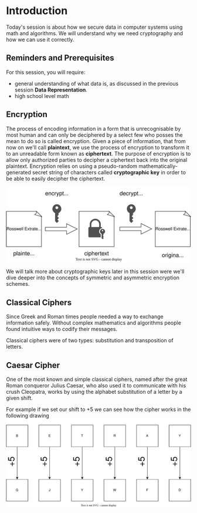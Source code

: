 
# Introduction

Today's session is about how we secure data in computer systems using math and algorithms.
We will understand why we need cryptography and how we can use it correctly.

## Reminders and Prerequisites

For this session, you will require:

- general understanding of what data is, as discussed in the previous session **Data Representation**.
- high school level math

## Encryption

The process of encoding information in a form that is unrecognisable by most human and can only be deciphered by a select few who posses the mean to do so is called encryption.
Given a piece of information, that from now on we'll call **plaintext**, we use the process of encryption to transform it to an unreadable form known as **ciphertext**.
The purpose of encryption is to allow only authorized parties to decipher a ciphertext back into the original plaintext.
Encryption relies on using a pseudo-random mathematically-generated secret string of characters called **cryptographic key** in order to be able to easily decipher the ciphertext.

![Encryption Example](../media/encryption.svg)

We will talk more about cryptographic keys later in this session were we'll dive deeper into the concepts of symmetric and asymmetric encryption schemes.

## Classical Ciphers

Since Greek and Roman times people needed a way to exchange information safely.
Without complex mathematics and algorithms people found intuitive ways to codify their messages.

Classical ciphers were of two types: substitution and transposition of letters.

## Caesar Cipher

One of the most known and simple classical ciphers, named after the great Roman conqueror Julius Caesar, who also used it to communicate with his crush Cleopatra, works by using the alphabet substitution of a letter by a given shift.

For example if we set our shift to +5 we can see how the cipher works in the following drawing ![Caesar Cipher Example](../media/caesar-cipher.svg)
